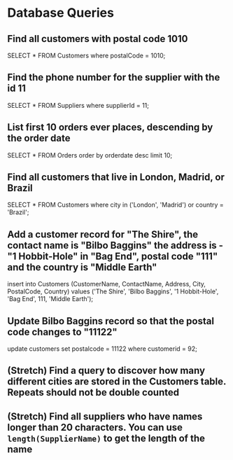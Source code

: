 # Database Queries

## Find all customers with postal code 1010

SELECT * FROM Customers
where postalCode = 1010;

## Find the phone number for the supplier with the id 11

SELECT * FROM Suppliers
where supplierId = 11;

## List first 10 orders ever places, descending by the order date

SELECT * FROM Orders
order by orderdate desc
limit 10;

## Find all customers that live in London, Madrid, or Brazil

SELECT * FROM Customers
where city in ('London', 'Madrid') or country = 'Brazil';

## Add a customer record for "The Shire", the contact name is "Bilbo Baggins" the address is -"1 Hobbit-Hole" in "Bag End", postal code "111" and the country is "Middle Earth"

insert into Customers 
(CustomerName, ContactName, Address, City, PostalCode, Country)
values ('The Shire', 'Bilbo Baggins', '1 Hobbit-Hole', 'Bag End', 111, 'Middle Earth');


## Update Bilbo Baggins record so that the postal code changes to "11122"

update customers set postalcode = 11122
where customerid = 92;

## (Stretch) Find a query to discover how many different cities are stored in the Customers table. Repeats should not be double counted

## (Stretch) Find all suppliers who have names longer than 20 characters. You can use `length(SupplierName)` to get the length of the name

